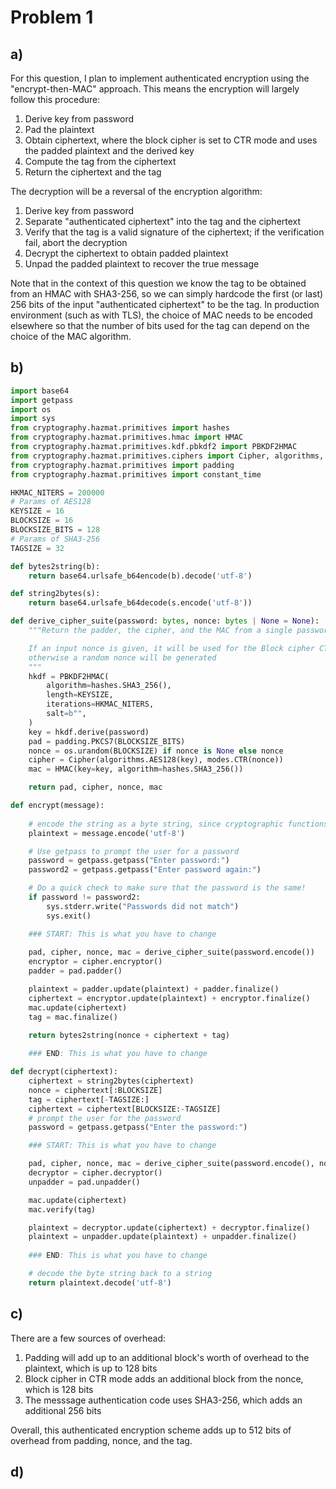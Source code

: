 # Problem 1

## a)
For this question, I plan to implement authenticated encryption using the "encrypt-then-MAC" approach. This means the encryption will largely follow this procedure:

1. Derive key from password
2. Pad the plaintext
3. Obtain ciphertext, where the block cipher is set to CTR mode and uses the padded plaintext and the derived key
4. Compute the tag from the ciphertext
5. Return the ciphertext and the tag

The decryption will be a reversal of the encryption algorithm:

1. Derive key from password
2. Separate "authenticated ciphertext" into the tag and the ciphertext
3. Verify that the tag is a valid signature of the ciphertext; if the verification fail, abort the decryption
4. Decrypt the ciphertext to obtain padded plaintext
5. Unpad the padded plaintext to recover the true message


Note that in the context of this question we know the tag to be obtained from an HMAC with SHA3-256, so we can simply hardcode the first (or last) 256 bits of the input "authenticated ciphertext" to be the tag. In production environment (such as with TLS), the choice of MAC needs to be encoded elsewhere so that the number of bits used for the tag can depend on the choice of the MAC algorithm.

## b)
```python
import base64
import getpass
import os
import sys
from cryptography.hazmat.primitives import hashes
from cryptography.hazmat.primitives.hmac import HMAC
from cryptography.hazmat.primitives.kdf.pbkdf2 import PBKDF2HMAC
from cryptography.hazmat.primitives.ciphers import Cipher, algorithms, modes    
from cryptography.hazmat.primitives import padding
from cryptography.hazmat.primitives import constant_time

HKMAC_NITERS = 200000
# Params of AES128
KEYSIZE = 16
BLOCKSIZE = 16
BLOCKSIZE_BITS = 128
# Params of SHA3-256
TAGSIZE = 32

def bytes2string(b):
    return base64.urlsafe_b64encode(b).decode('utf-8')

def string2bytes(s):
    return base64.urlsafe_b64decode(s.encode('utf-8'))

def derive_cipher_suite(password: bytes, nonce: bytes | None = None):
    """Return the padder, the cipher, and the MAC from a single password

    If an input nonce is given, it will be used for the Block cipher CTR mode;
    otherwise a random nonce will be generated
    """
    hkdf = PBKDF2HMAC(
        algorithm=hashes.SHA3_256(),
        length=KEYSIZE,
        iterations=HKMAC_NITERS,
        salt=b"",
    )
    key = hkdf.derive(password)
    pad = padding.PKCS7(BLOCKSIZE_BITS)
    nonce = os.urandom(BLOCKSIZE) if nonce is None else nonce
    cipher = Cipher(algorithms.AES128(key), modes.CTR(nonce))
    mac = HMAC(key=key, algorithm=hashes.SHA3_256())

    return pad, cipher, nonce, mac

def encrypt(message):
    
    # encode the string as a byte string, since cryptographic functions usually work on bytes
    plaintext = message.encode('utf-8')

    # Use getpass to prompt the user for a password
    password = getpass.getpass("Enter password:")
    password2 = getpass.getpass("Enter password again:")

    # Do a quick check to make sure that the password is the same!
    if password != password2:
        sys.stderr.write("Passwords did not match")
        sys.exit()

    ### START: This is what you have to change
    
    pad, cipher, nonce, mac = derive_cipher_suite(password.encode())
    encryptor = cipher.encryptor()
    padder = pad.padder()

    plaintext = padder.update(plaintext) + padder.finalize()
    ciphertext = encryptor.update(plaintext) + encryptor.finalize()
    mac.update(ciphertext)
    tag = mac.finalize()

    return bytes2string(nonce + ciphertext + tag)
    
    ### END: This is what you have to change

def decrypt(ciphertext):
    ciphertext = string2bytes(ciphertext)
    nonce = ciphertext[:BLOCKSIZE]
    tag = ciphertext[-TAGSIZE:]
    ciphertext = ciphertext[BLOCKSIZE:-TAGSIZE]
    # prompt the user for the password
    password = getpass.getpass("Enter the password:")

    ### START: This is what you have to change

    pad, cipher, nonce, mac = derive_cipher_suite(password.encode(), nonce)
    decryptor = cipher.decryptor()
    unpadder = pad.unpadder()

    mac.update(ciphertext)
    mac.verify(tag)

    plaintext = decryptor.update(ciphertext) + decryptor.finalize()
    plaintext = unpadder.update(plaintext) + unpadder.finalize()
    
    ### END: This is what you have to change

    # decode the byte string back to a string
    return plaintext.decode('utf-8')
```

## c)
There are a few sources of overhead:

1. Padding will add up to an additional block's worth of overhead to the plaintext, which is up to 128 bits
2. Block cipher in CTR mode adds an additional block from the nonce, which is 128 bits
3. The messsage authentication code uses SHA3-256, which adds an additional 256 bits

Overall, this authenticated encryption scheme adds up to 512 bits of overhead from padding, nonce, and the tag.

## d)
